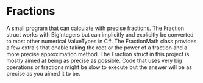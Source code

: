 # Fractions
A small program that can calculate with precise fractions.
The Fraction struct works with BigIntegers but can implicitly and explicitly be converted to most other numerical ValueTypes in C#.
The FractionMath class provides a few extra's that enable taking the root or the power of a fraction and a more precise approximation method.
The Fraction struct in this project is mostly aimed at being as precise as possible.
Code that uses very big operations or fractions might be slow to execute but the answer will be as precise as you aimed it to be.
